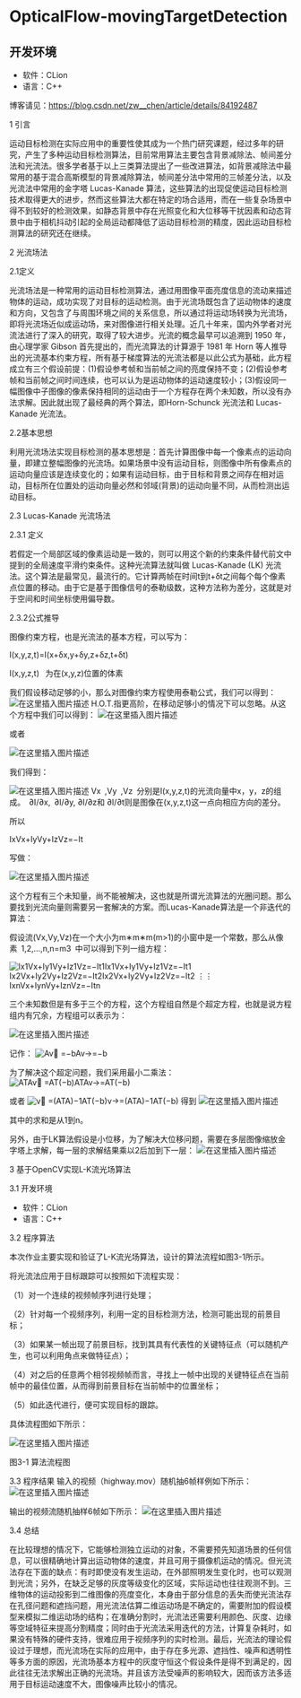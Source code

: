 # OpticalFlow-movingTargetDetection

## 开发环境
- 软件：CLion
- 语言：C++

博客请见：https://blog.csdn.net/zw__chen/article/details/84192487

1 引言

运动目标检测在实际应用中的重要性使其成为一个热门研究课题，经过多年的研究，产生了多种运动目标检测算法，目前常用算法主要包含背景减除法、帧间差分法和光流法。很多学者基于以上三类算法提出了一些改进算法，如背景减除法中最常用的基于混合高斯模型的背景减除算法，帧间差分法中常用的三帧差分法，以及光流法中常用的金字塔 Lucas-Kanade 算法，这些算法的出现促使运动目标检测技术取得更大的进步，然而这些算法大都在特定的场合适用，而在一些复杂场景中得不到较好的检测效果，如静态背景中存在光照变化和大位移等干扰因素和动态背景中由于相机抖动引起的全局运动都降低了运动目标检测的精度，因此运动目标检测算法的研究还在继续。 

2 光流场法

2.1定义

光流场法是一种常用的运动目标检测算法，通过用图像平面亮度信息的流动来描述物体的运动，成功实现了对目标的运动检测。由于光流场既包含了运动物体的速度和方向，又包含了与周围环境之间的关系信息，所以通过将运动场转换为光流场，即将光流场近似成运动场，来对图像进行相关处理。近几十年来，国内外学者对光流法进行了深入的研究，取得了较大进步。光流的概念最早可以追溯到 1950 年，由心理学家 Gibson 首先提出的，而光流算法的计算源于 1981 年 Horn 等人推导出的光流基本约束方程，所有基于梯度算法的光流法都是以此公式为基础，此方程成立有三个假设前提：(1)假设参考帧和当前帧之间的亮度保持不变；(2)假设参考帧和当前帧之间时间连续，也可以认为是运动物体的运动速度较小；(3)假设同一幅图像中子图像的像素保持相同的运动由于一个方程存在两个未知数，所以没有办法求解。因此就出现了最经典的两个算法，即Horn-Schunck 光流法和 Lucas-Kanade 光流法。

2.2基本思想

利用光流场法实现目标检测的基本思想是：首先计算图像中每一个像素点的运动向量，即建立整幅图像的光流场。如果场景中没有运动目标，则图像中所有像素点的运动向量应该是连续变化的；如果有运动目标，由于目标和背景之间存在相对运动，目标所在位置处的运动向量必然和邻域(背景)的运动向量不同，从而检测出运动目标。

2.3 Lucas-Kanade 光流场法

2.3.1 定义

若假定一个局部区域的像素运动是一致的，则可以用这个新的约束条件替代前文中提到的全局速度平滑约束条件。这种光流算法就叫做 Lucas-Kanade (LK) 光流法。这个算法是最常见，最流行的。它计算两帧在时间t到t+δt之间每个每个像素点位置的移动。由于它是基于图像信号的泰勒级数，这种方法称为差分，这就是对于空间和时间坐标使用偏导数。

2.3.2公式推导


图像约束方程，也是光流法的基本方程，可以写为：

I(x,y,z,t)=I(x+δx,y+δy,z+δz,t+δt)

I(x,y,z,t)  为在(x,y,z)位置的体素

我们假设移动足够的小，那么对图像约束方程使用泰勒公式，我们可以得到：
![在这里插入图片描述](https://img-blog.csdnimg.cn/20181117203429411.png)
H.O.T.指更高阶，在移动足够小的情况下可以忽略。从这个方程中我们可以得到：
![在这里插入图片描述](https://img-blog.csdnimg.cn/2018111720343937.png)

或者

![在这里插入图片描述](https://img-blog.csdnimg.cn/201811172034447.png)

我们得到：

![在这里插入图片描述](https://img-blog.csdnimg.cn/20181117203449902.png)
Vx ,Vy ,Vz 分别是I(x,y,z,t)的光流向量中x，y，z的组成。 ∂I/∂x, ∂I/∂y, ∂I/∂z和 ∂I/∂t则是图像在(x,y,z,t)这一点向相应方向的差分。

所以

IxVx+IyVy+IzVz=−It

写做：

![在这里插入图片描述](https://img-blog.csdnimg.cn/20181117203457333.png)

这个方程有三个未知量，尚不能被解决，这也就是所谓光流算法的光圈问题。那么要找到光流向量则需要另一套解决的方案。而Lucas-Kanade算法是一个非迭代的算法：

假设流(Vx,Vy,Vz)在一个大小为m∗m∗m(m>1)的小窗中是一个常数，那么从像素 1,2,…,n,n=m3 中可以得到下列一组方程：

![Ix1Vx+Iy1Vy+Iz1Vz=−It1Ix1Vx+Iy1Vy+Iz1Vz=−It1
Ix2Vx+Iy2Vy+Iz2Vz=−It2Ix2Vx+Iy2Vy+Iz2Vz=−It2
⋮⋮
IxnVx+IynVy+IznVz=−Itn](https://img-blog.csdnimg.cn/20181117203525921.png?x-oss-process=image/watermark,type_ZmFuZ3poZW5naGVpdGk,shadow_10,text_aHR0cHM6Ly9ibG9nLmNzZG4ubmV0L3p3X19jaGVu,size_16,color_FFFFFF,t_70)

三个未知数但是有多于三个的方程，这个方程组自然是个超定方程，也就是说方程组内有冗余，方程组可以表示为：

![在这里插入图片描述](https://img-blog.csdnimg.cn/20181117203512303.png?x-oss-process=image/watermark,type_ZmFuZ3poZW5naGVpdGk,shadow_10,text_aHR0cHM6Ly9ibG9nLmNzZG4ubmV0L3p3X19jaGVu,size_16,color_FFFFFF,t_70)

记作：
![Av⃗ =−bAv→=−b](https://img-blog.csdnimg.cn/20181117203708545.png)

为了解决这个超定问题，我们采用最小二乘法：
![ATAv⃗ =AT(−b)ATAv→=AT(−b)](https://img-blog.csdnimg.cn/2018111720372088.png)

或者
![v⃗ =(ATA)−1AT(−b)v→=(ATA)−1AT(−b)](https://img-blog.csdnimg.cn/20181117203731357.png)
得到
![在这里插入图片描述](https://img-blog.csdnimg.cn/20181117203739327.png)

其中的求和是从1到n。

另外，由于LK算法假设是小位移，为了解决大位移问题，需要在多层图像缩放金字塔上求解，每一层的求解结果乘以2后加到下一层：
![在这里插入图片描述](https://img-blog.csdnimg.cn/20181117203757327.png?x-oss-process=image/watermark,type_ZmFuZ3poZW5naGVpdGk,shadow_10,text_aHR0cHM6Ly9ibG9nLmNzZG4ubmV0L3p3X19jaGVu,size_16,color_FFFFFF,t_70)

3 基于OpenCV实现L-K流光场算法

3.1 开发环境
- 软件：CLion
- 语言：C++

3.2 程序算法

本次作业主要实现和验证了L-K流光场算法，设计的算法流程如图3-1所示。

将光流法应用于目标跟踪可以按照如下流程实现：

（1）对一个连续的视频帧序列进行处理；

（2）针对每一个视频序列，利用一定的目标检测方法，检测可能出现的前景目标；

（3）如果某一帧出现了前景目标，找到其具有代表性的关键特征点（可以随机产生，也可以利用角点来做特征点）；

（4）对之后的任意两个相邻视频帧而言，寻找上一帧中出现的关键特征点在当前帧中的最佳位置，从而得到前景目标在当前帧中的位置坐标；

（5）如此迭代进行，便可实现目标的跟踪。

具体流程图如下所示：

![在这里插入图片描述](https://img-blog.csdnimg.cn/20181117203805935.png)

图3-1 算法流程图

3.3 程序结果
输入的视频（highway.mov）随机抽6帧样例如下所示：
  ![在这里插入图片描述](https://img-blog.csdnimg.cn/20181117203838267.png?x-oss-process=image/watermark,type_ZmFuZ3poZW5naGVpdGk,shadow_10,text_aHR0cHM6Ly9ibG9nLmNzZG4ubmV0L3p3X19jaGVu,size_16,color_FFFFFF,t_70)
  
输出的视频流随机抽样6帧如下所示：
  ![在这里插入图片描述](https://img-blog.csdnimg.cn/20181117203908961.png?x-oss-process=image/watermark,type_ZmFuZ3poZW5naGVpdGk,shadow_10,text_aHR0cHM6Ly9ibG9nLmNzZG4ubmV0L3p3X19jaGVu,size_16,color_FFFFFF,t_70)
  
3.4 总结

在比较理想的情况下，它能够检测独立运动的对象，不需要预先知道场景的任何信息，可以很精确地计算出运动物体的速度，并且可用于摄像机运动的情况。但光流法存在下面的缺点：有时即使没有发生运动，在外部照明发生变化时，也可以观测到光流；另外，在缺乏足够的灰度等级变化的区域，实际运动也往往观测不到。三维物体的运动投影到二维图像的亮度变化，本身由于部分信息的丢失而使光流法存在孔径问题和遮挡问题，用光流法估算二维运动场是不确定的，需要附加的假设模型来模拟二维运动场的结构；在准确分割时，光流法还需要利用颜色、灰度、边缘等空域特征来提高分割精度；同时由于光流法采用迭代的方法，计算复杂耗时，如果没有特殊的硬件支持，很难应用于视频序列的实时检测。最后，光流法的理论假设过于理想，而光流场在实际的应用中，由于存在多光源、遮挡性、噪声和透明性等多方面的原因，光流场基本方程中的灰度守恒这个假设条件是得不到满足的，因此往往无法求解出正确的光流场。并且该方法受噪声的影响较大，因而该方法多适用于目标运动速度不大，图像噪声比较小的情况。
